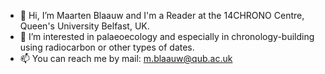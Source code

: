 - 👋 Hi, I’m Maarten Blaauw and I'm a Reader at the 14CHRONO Centre, Queen's University Belfast, UK.
- 👀 I’m interested in palaeoecology and especially in chronology-building using radiocarbon or other types of dates.
- 📫 You can reach me by mail: <m.blaauw@qub.ac.uk>

<!---
Maarten14C/Maarten14C is a ✨ special ✨ repository because its `README.md` (this file) appears on your GitHub profile.
You can click the Preview link to take a look at your changes.
--->
